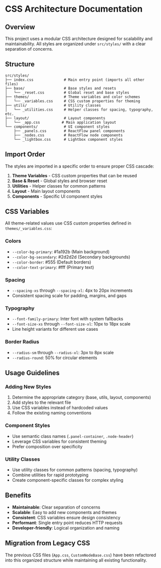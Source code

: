 # CSS Architecture Documentation

## Overview
This project uses a modular CSS architecture designed for scalability and maintainability. All styles are organized under `src/styles/` with a clear separation of concerns.

## Structure

```
src/styles/
├── index.css              # Main entry point (imports all other files)
├── base/                  # Base styles and resets
│   └── _reset.css         # Global reset and base styles
├── themes/                # Theme variables and color schemes
│   └── _variables.css     # CSS custom properties for theming
├── utils/                 # Utility classes
│   └── _utilities.css     # Helper classes for spacing, typography, etc.
├── layout/                # Layout components
│   └── _app.css          # Main application layout
└── components/            # UI component styles
    ├── _panels.css        # ReactFlow panel components
    ├── _nodes.css         # ReactFlow node components
    └── _lightbox.css      # Lightbox component styles
```

## Import Order
The styles are imported in a specific order to ensure proper CSS cascade:

1. **Theme Variables** - CSS custom properties that can be reused
2. **Base & Reset** - Global styles and browser reset
3. **Utilities** - Helper classes for common patterns
4. **Layout** - Main layout components
5. **Components** - Specific UI component styles

## CSS Variables
All theme-related values use CSS custom properties defined in `themes/_variables.css`:

### Colors
- `--color-bg-primary`: #1a192b (Main background)
- `--color-bg-secondary`: #2d2d2d (Secondary backgrounds)
- `--color-border`: #555 (Default borders)
- `--color-text-primary`: #fff (Primary text)

### Spacing
- `--spacing-xs` through `--spacing-xl`: 4px to 20px increments
- Consistent spacing scale for padding, margins, and gaps

### Typography
- `--font-family-primary`: Inter font with system fallbacks
- `--font-size-xs` through `--font-size-xl`: 10px to 18px scale
- Line height variants for different use cases

### Border Radius
- `--radius-sm` through `--radius-xl`: 3px to 8px scale
- `--radius-round`: 50% for circular elements

## Usage Guidelines

### Adding New Styles
1. Determine the appropriate category (base, utils, layout, components)
2. Add styles to the relevant file
3. Use CSS variables instead of hardcoded values
4. Follow the existing naming conventions

### Component Styles
- Use semantic class names (`.panel-container`, `.node-header`)
- Leverage CSS variables for consistent theming
- Prefer composition over specificity

### Utility Classes
- Use utility classes for common patterns (spacing, typography)
- Combine utilities for rapid prototyping
- Create component-specific classes for complex styling

## Benefits
- **Maintainable**: Clear separation of concerns
- **Scalable**: Easy to add new components and themes
- **Consistent**: CSS variables ensure design consistency
- **Performant**: Single entry point reduces HTTP requests
- **Developer-friendly**: Logical organization and naming

## Migration from Legacy CSS
The previous CSS files (`App.css`, `CustomNodeBase.css`) have been refactored into this organized structure while maintaining all existing functionality.